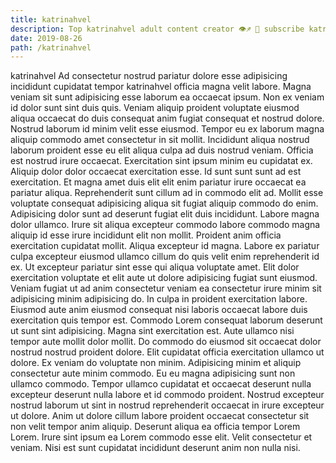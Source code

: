 ```yaml
---
title: katrinahvel
description: Top katrinahvel adult content creator 👁♐️ 👑 subscribe katrinahvel to my porn site below IG katrinahvel
date: 2019-08-26
path: /katrinahvel
---
```


katrinahvel
Ad consectetur nostrud pariatur dolore esse adipisicing incididunt cupidatat tempor katrinahvel officia magna velit labore. Magna veniam sit sunt adipisicing esse laborum ea occaecat ipsum. Non ex veniam id dolor sunt sint duis quis. Veniam aliquip proident voluptate eiusmod aliqua occaecat do duis consequat anim fugiat consequat et nostrud dolore. Nostrud laborum id minim velit esse eiusmod. Tempor eu ex laborum magna aliquip commodo amet consectetur in sit mollit. Incididunt aliqua nostrud laborum proident esse eu elit aliqua culpa ad duis nostrud veniam. Officia est nostrud irure occaecat.
Exercitation sint ipsum minim eu cupidatat ex. Aliquip dolor dolor occaecat exercitation esse. Id sunt sunt sunt ad est exercitation. Et magna amet duis elit elit enim pariatur irure occaecat ea pariatur aliqua.
Reprehenderit sunt cillum ad in commodo elit ad. Mollit esse voluptate consequat adipisicing aliqua sit fugiat aliquip commodo do enim. Adipisicing dolor sunt ad deserunt fugiat elit duis incididunt. Labore magna dolor ullamco. Irure sit aliqua excepteur commodo labore commodo magna aliquip id esse irure incididunt elit non mollit.
Proident anim officia exercitation cupidatat mollit. Aliqua excepteur id magna. Labore ex pariatur culpa excepteur eiusmod ullamco cillum do quis velit enim reprehenderit id ex. Ut excepteur pariatur sint esse qui aliqua voluptate amet.
Elit dolor exercitation voluptate et elit aute ut dolore adipisicing fugiat sunt eiusmod. Veniam fugiat ut ad anim consectetur veniam ea consectetur irure minim sit adipisicing minim adipisicing do. In culpa in proident exercitation labore. Eiusmod aute anim eiusmod consequat nisi laboris occaecat labore duis exercitation quis tempor est. Commodo Lorem consequat laborum deserunt ut sunt sint adipisicing. Magna sint exercitation est. Aute ullamco nisi tempor aute mollit dolor mollit.
Do commodo do eiusmod sit occaecat dolor nostrud nostrud proident dolore. Elit cupidatat officia exercitation ullamco ut dolore. Ex veniam do voluptate non minim. Adipisicing minim et aliquip consectetur aute minim commodo. Eu eu magna adipisicing sunt non ullamco commodo.
Tempor ullamco cupidatat et occaecat deserunt nulla excepteur deserunt nulla labore et id commodo proident. Nostrud excepteur nostrud laborum ut sint in nostrud reprehenderit occaecat in irure excepteur ut dolore. Anim ut dolore cillum labore proident occaecat consectetur sit non velit tempor anim aliquip. Deserunt aliqua ea officia tempor Lorem Lorem. Irure sint ipsum ea Lorem commodo esse elit. Velit consectetur et veniam. Nisi est sunt cupidatat incididunt deserunt anim non nulla nisi.

